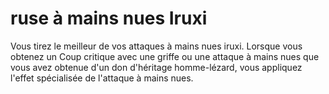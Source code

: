 # ruse à mains nues Iruxi

<p><span id="ctl00_MainContent_DetailedOutput">Vous tirez le meilleur de vos attaques à mains nues iruxi. Lorsque vous obtenez un Coup critique avec une griffe ou une attaque à mains nues que vous avez obtenue d'un don d'héritage homme-lézard, vous appliquez l'effet spécialisée de l'attaque à mains nues.&nbsp;</span></p>